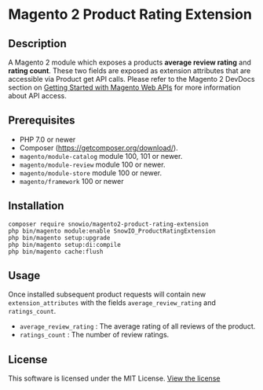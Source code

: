 # Magento 2 Product Rating Extension

## Description
A Magento 2 module which exposes a products **average review rating** and **rating count**. These two fields are exposed
as extension attributes that are accessible via Product get API calls. Please refer to the Magento 2 DevDocs section on [Getting Started with Magento Web APIs](http://devdocs.magento.com/guides/v2.1/get-started/bk-get-started-api.html) for more information about
API access.

## Prerequisites
* PHP 7.0 or newer
* Composer  (https://getcomposer.org/download/).
* `magento/module-catalog` module 100, 101 or newer.
* `magento/module-review` module 100 or newer.
* `magento/module-store` module 100 or newer.
* `magento/framework` 100 or newer

## Installation
```
composer require snowio/magento2-product-rating-extension
php bin/magento module:enable SnowIO_ProductRatingExtension
php bin/magento setup:upgrade
php bin/magento setup:di:compile
php bin/magento cache:flush
```

## Usage
Once installed subsequent product requests will contain new `extension_attributes` with the fields `average_review_rating` and `ratings_count`.

* `average_review_rating` : The average rating of all reviews of the product.
* `ratings_count` : The number of review ratings.

## License
This software is licensed under the MIT License. [View the license](LICENSE)